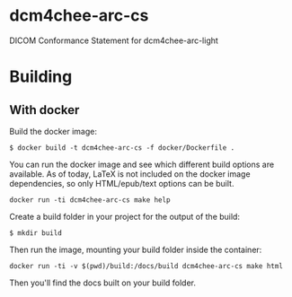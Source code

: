 # dcm4chee-arc-cs
DICOM Conformance Statement for dcm4chee-arc-light

# Building

## With docker

Build the docker image:

```
$ docker build -t dcm4chee-arc-cs -f docker/Dockerfile .
```

You can run the docker image and see which different build options are available. As of today, LaTeX is not included on the docker image dependencies, so only HTML/epub/text options can be built.

```
docker run -ti dcm4chee-arc-cs make help
```

Create a build folder in your project for the output of the build:

```
$ mkdir build
```

Then run the image, mounting your build folder inside the container:

```
docker run -ti -v $(pwd)/build:/docs/build dcm4chee-arc-cs make html
```

Then you'll find the docs built on your build folder.
